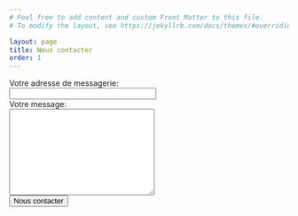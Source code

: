 ```yaml
---
# Feel free to add content and custom Front Matter to this file.
# To modify the layout, see https://jekyllrb.com/docs/themes/#overriding-theme-defaults

layout: page
title: Nous contacter
order: 1
---
```


<form id="my-form" action="https://formspree.io/f/mayarqel" method="POST">
  <label>
    Votre adresse de messagerie:<br/>
    <input size=30 type="email" name="_replyto">
  </label><br/>
  <label>
    Votre message:<br/>
    <textarea cols=30 rows=10 name="text"></textarea><br/>
  </label>
  <!-- your other form fields go here -->
  <button type="submit">Nous contacter</button>
  <p id="my-form-status"></p>
</form>
<!-- Place this script at the end of the body tag -->
<script>
    var form = document.getElementById("my-form");
    
    async function handleSubmit(event) {
      event.preventDefault();
      var status = document.getElementById("my-form-status");
      var data = new FormData(event.target);
      fetch(event.target.action, {
        method: form.method,
        body: data,
        headers: {
            'Accept': 'application/json'
        }
      }).then(response => {
        status.innerHTML = "Merci pour votre message, nous vous répondrons rapidement !";
        form.reset()
      }).catch(error => {
        status.innerHTML = "Zut, on dirait que cela n'a pas fonctionné, reessayez plus tard !"
      });
    }
    form.addEventListener("submit", handleSubmit)
</script>
<!-- Place this script at the end of the body tag -->
<script>
    var form = document.getElementById("my-form");
    
    async function handleSubmit(event) {
      event.preventDefault();
      var status = document.getElementById("my-form-status");
      var data = new FormData(event.target);
      fetch(event.target.action, {
        method: form.method,
        body: data,
        headers: {
            'Accept': 'application/json'
        }
      }).then(response => {
        status.innerHTML = "Thanks for your submission!";
        form.reset()
      }).catch(error => {
        status.innerHTML = "Oops! There was a problem submitting your form"
      });
    }
    form.addEventListener("submit", handleSubmit)
</script>